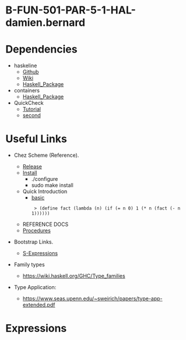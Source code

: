 # B-FUN-501-PAR-5-1-HAL-damien.bernard

# Dependencies
 - haskeline
   - [Github](https://github.com/judah/haskeline)
   - [Wiki](https://github.com/judah/haskeline/wiki)
   - [Haskell_Package](https://hackage.haskell.org/package/haskeline)
 - containers
   - [Haskell_Package](https://hackage.haskell.org/package/containers)
 - QuickCheck
   - [Tutorial](https://begriffs.com/posts/2017-01-14-design-use-quickcheck.html)
   - [second](http://www.cse.chalmers.se/~rjmh/QuickCheck/manual.html)
   
# Useful Links
 - Chez Scheme (Reference).
   - [Release](https://github.com/cisco/ChezScheme/releases/tag/v9.5.4)
   - [Install](https://github.com/cisco/ChezScheme/blob/master/BUILDING)
     - ./configure
     - sudo make install
   - Quick Introduction
     - [basic](https://cisco.github.io/ChezScheme/csug9.5/use.html#./use:h1)
       ```
        > (define fact (lambda (n) (if (= n 0) 1 (* n (fact (- n 1))))))
       ```
   - REFERENCE DOCS
    - [Procedures](https://schemers.org/Documents/Standards/R5RS/HTML/r5rs-Z-H-9.html)

 - Bootstrap Links.
   - [S-Expressions](https://en.wikipedia.org/wiki/S-expression)
   
 - Family types
    - https://wiki.haskell.org/GHC/Type_families
    
 - Type Application:
    - https://www.seas.upenn.edu/~sweirich/papers/type-app-extended.pdf
   
# Expressions